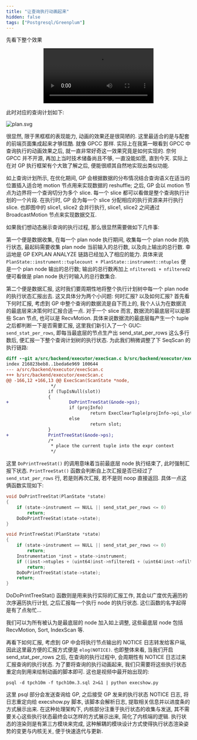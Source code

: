 ```yaml
---
title: "让查询执行动画起来"
hidden: false
tags: ["Postgresql/Greenplum"]
---
```


先看下整个效果

<center><video controls="" autoplay="" name="media"><source src="{{site.url}}/assets/gpplan.mp4" type="video/mp4"></video></center>

此时对应的查询计划如下:

![plan.svg]({{site.url}}/assets/gpplan.svg)

很显然, 限于黑框框的表现能力, 动画的效果还是很简陋的. 这里最适合的是与配套的前端页面集成起来才够炫酷. 就像 GPCC 那样. 实际上在我第一眼看到 GPCC 中查询执行的动画效果之后, 就一直非常好奇这一效果究竟是如何实现的. 奈何 GPCC 并不开源, 再加上当时技术储备尚且不够, 一直没能如愿, 直到今天. 实际上在对 GP 执行框架有个大致了解之后, 便能很顺其自然地实现出类似功能. 

如上查询计划所示, 在优化期间, GP 会根据数据的分布情况结合查询语义在适当的位置插入适合地 motion 节点用来实现数据的 reshuffle; 之后, GP 会以 motion 节点为边界将一个查询切分为多个 slice. 每一个 slice 都可以看做是整个查询执行计划的一个片段. 在执行时, GP 会为每一个 slice 分配相应的执行资源来并行执行 slice. 也即图中的 slice1, slice2 会并行执行, slice1, slice2 之间通过 BroadcastMotion 节点来实现数据交互. 

如果我们想动态展示查询的执行过程, 那么很显然需要做如下几件事: 

第一个便是数据收集, 在每一个 plan node 执行期间, 收集每一个 plan node 的执行状态, 最起码需要收集 plan node 当前输入的总行数, 以及向上输出的总行数. 幸运地是 GP EXPLAN ANALYZE 链路已经加入了相应的能力. 具体来说 `PlanState::instrument::tuplecount + PlanState::instrument::ntuples` 便是一个 plan node 输出的总行数; 输出的总行数再加上 `nfiltered1 + nfiltered2` 便可看做是 plan node 执行时输入的总行数集合.

第二个便是数据汇报, 这时我们要周期性地将整个执行计划树中每一个 plan node 的执行状态汇报出去. 这又具体分为两个小问题: 何时汇报? 以及如何汇报? 首先看下何时汇报, 考虑到 GP 中整个查询的数据流是自下而上的, 我个人认为在数据流的最底层来决策何时汇报合适一点. 对于一个 slice 而言, 数据流的最底层可以是那些 Scan 节点, 也可以是 RecvMotion. 具体来说数据流的最底层每产生一个 tuple 之后都判断一下是否需要汇报, 这里我们新引入了一个 GUC: `send_stat_per_rows`, 即每当最底层的节点生产出 send_stat_per_rows 这么多行数后, 便汇报一下整个查询计划树的执行状态. 为此我们稍微调整了下 SeqScan 的执行链路:

```diff
diff --git a/src/backend/executor/execScan.c b/src/backend/executor/execScan.c
index 216823beb8..1beda6e969 100644
--- a/src/backend/executor/execScan.c
+++ b/src/backend/executor/execScan.c
@@ -166,12 +166,13 @@ ExecScan(ScanState *node,
                 */
                if (TupIsNull(slot))
                {
+                       DoPrintTreeStat(&node->ps);
                        if (projInfo)
                                return ExecClearTuple(projInfo->pi_slot);
                        else
                                return slot;
                }
+               PrintTreeStat(&node->ps);
                /*
                 * place the current tuple into the expr context
                 */
```

这里 `DoPrintTreeStat()` 的调用意味着当前最底层 node 执行结束了, 此时强制汇报下状态. `PrintTreeStat()` 函数会判断自上次汇报是否已经过了 `send_stat_per_rows` 行, 若是则再次汇报, 若不是则 noop 直接返回. 具体一点这俩函数实现如下:

```c
void DoPrintTreeStat(PlanState *state)
{
    if (state->instrument == NULL || send_stat_per_rows <= 0)
        return;  
    DoDoPrintTreeStat(state->state);
}

void PrintTreeStat(PlanState *state)
{
    if (state->instrument == NULL || send_stat_per_rows <= 0)
        return;
    Instrumentation *inst = state->instrument;
    if ((inst->ntuples + (uint64)inst->nfiltered1 + (uint64)inst->nfiltered2 + inst->tuplecount) % send_stat_per_rows != 0)
        return;
    DoDoPrintTreeStat(state->state);
    return;
}
```

DoDoPrintTreeStat() 函数则是用来执行实际的汇报工作, 其会以广度优先遍历的次序遍历执行计划, 之后汇报每一个执行 node 的执行状态. 这仨函数的名字起得是有了点匆忙...

我们可以为所有被认为是最底层的 node 加入如上调整, 这些最底层 node 包括 RecvMotion, Sort, IndexScan 等.

再看下如何汇报, 考虑到 GP 中会将执行节点输出的 NOTICE 日志转发给客户端, 因此这里最方便的汇报方式便是 `elog(NOTICE)`. 也即整体来看, 当我们开启 send_stat_per_rows 之后, 在查询的执行过程中, 会周期性有 NOTICE 日志过来汇报查询的执行状态. 为了要将查询的执行动画起来, 我们只需要将这些执行状态重定向到用来绘制动画的脚本即可. 这也是视频中最开始出现的:

```
psql -d tpch10m -f tpch10m.3.sql 2>&1 | python execshow.py
```

这里 psql 部分会发送查询给 GP, 之后接受 GP 发来的执行状态 NOTICE 日志, 将日志重定向给 execshow.py 脚本, 该脚本会解析日志, 提取相关信息并以进度条的方式展示出来. 在这种处理架构下, 内核部分注重于执行状态的收集与发送, 其不需要关心这些执行状态最终会以怎样的方式展示出来, 简化了内核端的逻辑. 执行状态的渲染则是有第三方模块来完成, 这种解耦的模块设计方式使得执行状态渲染姿势的变更与内核无关, 便于快速迭代与更新.

